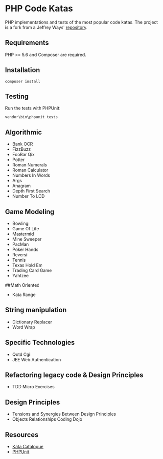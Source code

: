 # PHP Code Katas

PHP implementations and tests of the most popular code katas. The project is a fork from a Jeffrey Ways'   [repository](https://github.com/laracasts/Code-Katas-in-PHP).

## Requirements

PHP >= 5.6 and Composer are required.

## Installation

    composer install

## Testing

Run the tests with PHPUnit:

    vendor\bin\phpunit tests

## Algorithmic

- Bank OCR
- FizzBuzz
- FooBar Qix
- Potter
- Roman Numerals
- Roman Calculator
- Numbers In Words
- Args
- Anagram
- Depth First Search
- Number To LCD

## Game Modeling

- Bowling
- Game Of Life
- Mastermid
- Mine Sweeper
- PacMan
- Poker Hands
- Reversi
- Tennis
- Texas Hold Em
- Trading Card Game
- Yahtzee

##Math Oriented

- Kata Range

## String manipulation

- Dictionary Replacer
- Word Wrap

## Specific Technologies

- Qotd Cgi
- JEE Web Authentication

## Refactoring legacy code & Design Principles

- TDD Micro Exercises

## Design Principles

- Tensions and Synergies Between Design Principles
- Objects Relationships Coding Dojo

## Resources

- [Kata Catalogue](http://codingdojo.org/KataCatalogue/)
- [PHPUnit](https://phpunit.de)
